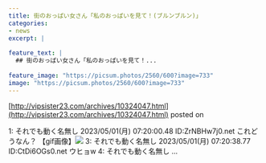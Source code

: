 ```yaml
---
title: 街のおっぱい女さん「私のおっぱいを見て！(ブルンブルン)」
categories:
- news
excerpt: |
  
feature_text: |
  ## 街のおっぱい女さん「私のおっぱいを見て！...
  
feature_image: "https://picsum.photos/2560/600?image=733"
image: "https://picsum.photos/2560/600?image=733"
---
```


[http://vipsister23.com/archives/10324047.html](http://vipsister23.com/archives/10324047.html)
posted on 

<!--more-->

1: それでも動く名無し 2023/05/01(月) 07:20:00.48 ID:ZrNBHw7j0.net これどうなん？ 【gif画像】![](https://livedoor.blogimg.jp/vipsister23/imgs/c/d/cdf23ed2.gif) 3: それでも動く名無し 2023/05/01(月) 07:20:38.77 ID:CtDi6OGs0.net ウヒョw 4: それでも動く名無し ...
